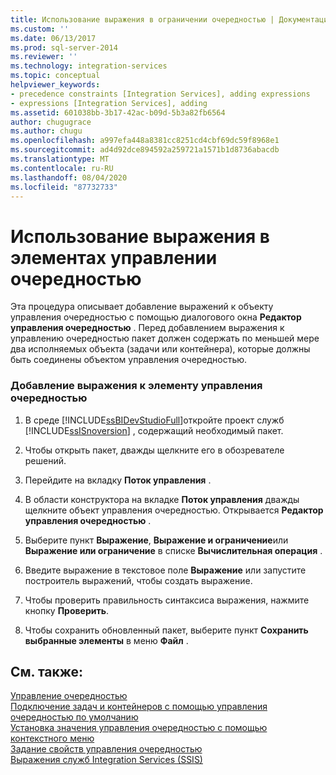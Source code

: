 ```yaml
---
title: Использование выражения в ограничении очередностью | Документация Майкрософт
ms.custom: ''
ms.date: 06/13/2017
ms.prod: sql-server-2014
ms.reviewer: ''
ms.technology: integration-services
ms.topic: conceptual
helpviewer_keywords:
- precedence constraints [Integration Services], adding expressions
- expressions [Integration Services], adding
ms.assetid: 601038bb-3b17-42ac-b09d-5b3a82fb6564
author: chugugrace
ms.author: chugu
ms.openlocfilehash: a997efa448a8381cc8251cd4cbf69dc59f8968e1
ms.sourcegitcommit: ad4d92dce894592a259721a1571b1d8736abacdb
ms.translationtype: MT
ms.contentlocale: ru-RU
ms.lasthandoff: 08/04/2020
ms.locfileid: "87732733"
---
```

# <a name="use-an-expression-in-a-precedence-constraint"></a>Использование выражения в элементах управлении очередностью
  Эта процедура описывает добавление выражений к объекту управления очередностью с помощью диалогового окна **Редактор управления очередностью** . Перед добавлением выражения к управлению очередностью пакет должен содержать по меньшей мере два исполняемых объекта (задачи или контейнера), которые должны быть соединены объектом управления очередностью.  
  
### <a name="to-add-an-expression-to-a-precedence-constraint"></a>Добавление выражения к элементу управления очередностью  
  
1.  В среде [!INCLUDE[ssBIDevStudioFull](../includes/ssbidevstudiofull-md.md)]откройте проект служб [!INCLUDE[ssISnoversion](../includes/ssisnoversion-md.md)] , содержащий необходимый пакет.  
  
2.  Чтобы открыть пакет, дважды щелкните его в обозревателе решений.  
  
3.  Перейдите на вкладку **Поток управления** .  
  
4.  В области конструктора на вкладке **Поток управления** дважды щелкните объект управления очередностью. Открывается **Редактор управления очередностью** .  
  
5.  Выберите пункт **Выражение**, **Выражение и ограничение**или **Выражение или ограничение** в списке **Вычислительная операция** .  
  
6.  Введите выражение в текстовое поле **Выражение** или запустите построитель выражений, чтобы создать выражение.  
  
7.  Чтобы проверить правильность синтаксиса выражения, нажмите кнопку **Проверить**.  
  
8.  Чтобы сохранить обновленный пакет, выберите пункт **Сохранить выбранные элементы** в меню **Файл** .  
  
## <a name="see-also"></a>См. также:  
 [Управление очередностью](control-flow/precedence-constraints.md)   
 [Подключение задач и контейнеров с помощью управления очередностью по умолчанию](../../2014/integration-services/connect-tasks-and-containers-by-using-a-default-precedence-constraint.md)   
 [Установка значения управления очередностью с помощью контекстного меню](../../2014/integration-services/set-the-value-of-a-precedence-constraint-by-using-the-shortcut-menu.md)   
 [Задание свойств управления очередностью](../../2014/integration-services/set-the-properties-of-a-precedence-constraint.md)   
 [Выражения служб Integration Services (SSIS)](expressions/integration-services-ssis-expressions.md)  
  
  
